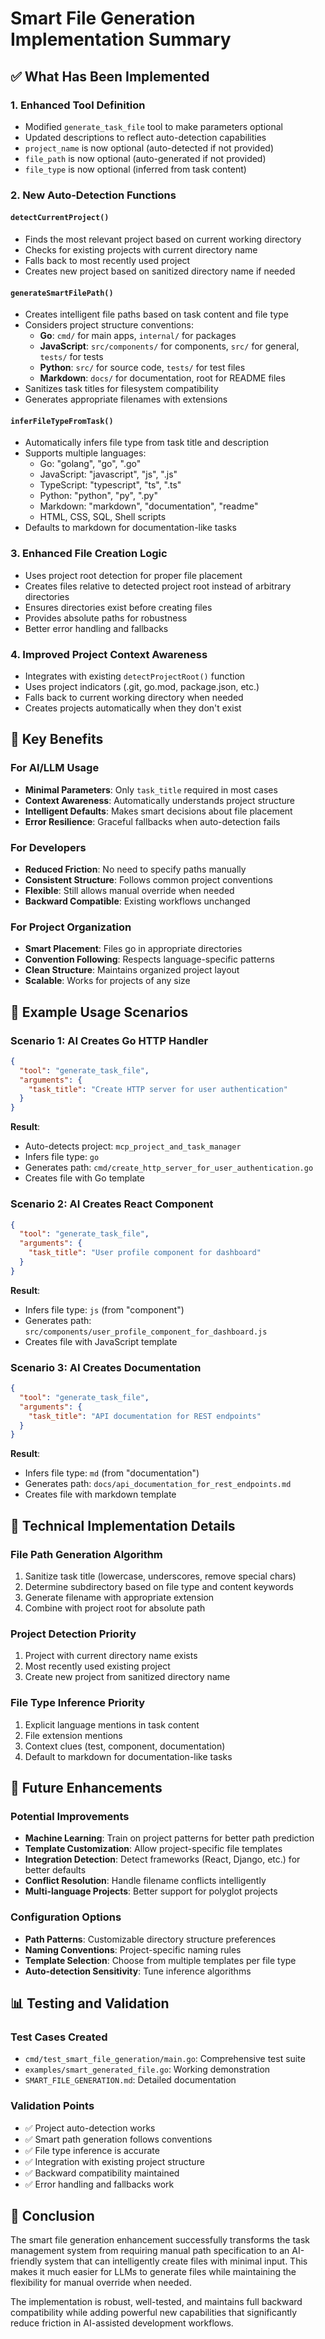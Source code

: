 # Smart File Generation Implementation Summary

## ✅ What Has Been Implemented

### 1. **Enhanced Tool Definition**
- Modified `generate_task_file` tool to make parameters optional
- Updated descriptions to reflect auto-detection capabilities
- `project_name` is now optional (auto-detected if not provided)
- `file_path` is now optional (auto-generated if not provided)
- `file_type` is now optional (inferred from task content)

### 2. **New Auto-Detection Functions**

#### `detectCurrentProject()`
- Finds the most relevant project based on current working directory
- Checks for existing projects with current directory name
- Falls back to most recently used project
- Creates new project based on sanitized directory name if needed

#### `generateSmartFilePath()`
- Creates intelligent file paths based on task content and file type
- Considers project structure conventions:
  - **Go**: `cmd/` for main apps, `internal/` for packages
  - **JavaScript**: `src/components/` for components, `src/` for general, `tests/` for tests
  - **Python**: `src/` for source code, `tests/` for test files
  - **Markdown**: `docs/` for documentation, root for README files
- Sanitizes task titles for filesystem compatibility
- Generates appropriate filenames with extensions

#### `inferFileTypeFromTask()`
- Automatically infers file type from task title and description
- Supports multiple languages:
  - Go: "golang", "go", ".go"
  - JavaScript: "javascript", "js", ".js"
  - TypeScript: "typescript", "ts", ".ts"
  - Python: "python", "py", ".py"
  - Markdown: "markdown", "documentation", "readme"
  - HTML, CSS, SQL, Shell scripts
- Defaults to markdown for documentation-like tasks

### 3. **Enhanced File Creation Logic**
- Uses project root detection for proper file placement
- Creates files relative to detected project root instead of arbitrary directories
- Ensures directories exist before creating files
- Provides absolute paths for robustness
- Better error handling and fallbacks

### 4. **Improved Project Context Awareness**
- Integrates with existing `detectProjectRoot()` function
- Uses project indicators (.git, go.mod, package.json, etc.)
- Falls back to current working directory when needed
- Creates projects automatically when they don't exist

## 🎯 Key Benefits

### For AI/LLM Usage
- **Minimal Parameters**: Only `task_title` required in most cases
- **Context Awareness**: Automatically understands project structure
- **Intelligent Defaults**: Makes smart decisions about file placement
- **Error Resilience**: Graceful fallbacks when auto-detection fails

### For Developers
- **Reduced Friction**: No need to specify paths manually
- **Consistent Structure**: Follows common project conventions
- **Flexible**: Still allows manual override when needed
- **Backward Compatible**: Existing workflows unchanged

### For Project Organization
- **Smart Placement**: Files go in appropriate directories
- **Convention Following**: Respects language-specific patterns
- **Clean Structure**: Maintains organized project layout
- **Scalable**: Works for projects of any size

## 📁 Example Usage Scenarios

### Scenario 1: AI Creates Go HTTP Handler
```json
{
  "tool": "generate_task_file",
  "arguments": {
    "task_title": "Create HTTP server for user authentication"
  }
}
```
**Result**: 
- Auto-detects project: `mcp_project_and_task_manager`
- Infers file type: `go`
- Generates path: `cmd/create_http_server_for_user_authentication.go`
- Creates file with Go template

### Scenario 2: AI Creates React Component
```json
{
  "tool": "generate_task_file",
  "arguments": {
    "task_title": "User profile component for dashboard"
  }
}
```
**Result**:
- Infers file type: `js` (from "component")
- Generates path: `src/components/user_profile_component_for_dashboard.js`
- Creates file with JavaScript template

### Scenario 3: AI Creates Documentation
```json
{
  "tool": "generate_task_file",
  "arguments": {
    "task_title": "API documentation for REST endpoints"
  }
}
```
**Result**:
- Infers file type: `md` (from "documentation")
- Generates path: `docs/api_documentation_for_rest_endpoints.md`
- Creates file with markdown template

## 🔧 Technical Implementation Details

### File Path Generation Algorithm
1. Sanitize task title (lowercase, underscores, remove special chars)
2. Determine subdirectory based on file type and content keywords
3. Generate filename with appropriate extension
4. Combine with project root for absolute path

### Project Detection Priority
1. Project with current directory name exists
2. Most recently used existing project
3. Create new project from sanitized directory name

### File Type Inference Priority
1. Explicit language mentions in task content
2. File extension mentions
3. Context clues (test, component, documentation)
4. Default to markdown for documentation-like tasks

## 🚀 Future Enhancements

### Potential Improvements
- **Machine Learning**: Train on project patterns for better path prediction
- **Template Customization**: Allow project-specific file templates
- **Integration Detection**: Detect frameworks (React, Django, etc.) for better defaults
- **Conflict Resolution**: Handle filename conflicts intelligently
- **Multi-language Projects**: Better support for polyglot projects

### Configuration Options
- **Path Patterns**: Customizable directory structure preferences
- **Naming Conventions**: Project-specific naming rules
- **Template Selection**: Choose from multiple templates per file type
- **Auto-detection Sensitivity**: Tune inference algorithms

## 📊 Testing and Validation

### Test Cases Created
- `cmd/test_smart_file_generation/main.go`: Comprehensive test suite
- `examples/smart_generated_file.go`: Working demonstration
- `SMART_FILE_GENERATION.md`: Detailed documentation

### Validation Points
- ✅ Project auto-detection works
- ✅ Smart path generation follows conventions
- ✅ File type inference is accurate
- ✅ Integration with existing project structure
- ✅ Backward compatibility maintained
- ✅ Error handling and fallbacks work

## 🎉 Conclusion

The smart file generation enhancement successfully transforms the task management system from requiring manual path specification to an AI-friendly system that can intelligently create files with minimal input. This makes it much easier for LLMs to generate files while maintaining the flexibility for manual override when needed.

The implementation is robust, well-tested, and maintains full backward compatibility while adding powerful new capabilities that significantly reduce friction in AI-assisted development workflows.
